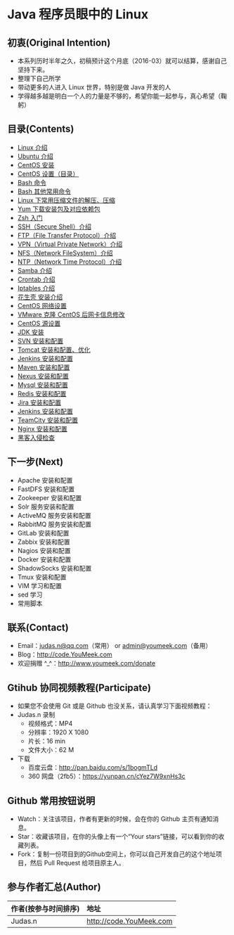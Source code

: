 # Java 程序员眼中的 Linux

## 初衷(Original Intention)

- 本系列历时半年之久，初稿预计这个月底（2016-03）就可以结算，感谢自己坚持下来。
- 整理下自己所学
- 带动更多的人进入 Linux 世界，特别是做 Java 开发的人
- 学得越多越是明白一个人的力量是不够的，希望你能一起参与，真心希望（鞠躬）

## 目录(Contents)

- [Linux 介绍](Linux.md)
- [Ubuntu 介绍](Ubuntu.md)
- [CentOS 安装](CentOS-Install.md)
- [CentOS 设置（目录）](centos-settings/TOC.md)
- [Bash 命令](Bash.md)
- [Bash 其他常用命令](Bash-Other-Bash.md.md)
- [Linux 下常用压缩文件的解压、压缩](File-Extract-Compress.md)
- [Yum 下载安装包及对应依赖包](Off-line-Yum-Install.md)
- [Zsh 入门](Zsh.md)
- [SSH（Secure Shell）介绍](SSH.md)
- [FTP（File Transfer Protocol）介绍](FTP.md)
- [VPN（Virtual Private Network）介绍](VPN.md)
- [NFS（Network FileSystem）介绍](NFS.md)
- [NTP（Network Time Protocol）介绍](NTP.md)
- [Samba 介绍](Samba.md)
- [Crontab 介绍](Crontab.md)
- [Iptables 介绍](Iptables.md)
- [花生壳 安装介绍](Hsk-Install.md)
- [CentOS 网络设置](CentOS-Network-Settings.md)
- [VMware 克隆 CentOS 后网卡信息修改](CentOS-Virtual-Machine-Copy-Settings.md)
- [CentOS 源设置](CentOS-Extra-Packages.md)
- [JDK 安装](JDK-Install.md)
- [SVN 安装和配置](SVN-Install-And-Settings.md)
- [Tomcat 安装和配置、优化](Tomcat-Install-And-Settings.md)
- [Jenkins 安装和配置](Jenkins-Install-And-Settings.md)
- [Maven 安装和配置](Maven-Install-And-Settings.md)
- [Nexus 安装和配置](Nexus-Install-And-Settings.md)
- [Mysql 安装和配置](Mysql-Install-And-Settings.md)
- [Redis 安装和配置](Redis-Install-And-Settings.md)
- [Jira 安装和配置](Jira-Install-And-Settings.md)
- [Jenkins 安装和配置](Jenkins-Install-And-Settings.md)
- [TeamCity 安装和配置](TeamCity-Install-And-Settings.md)
- [Nginx 安装和配置](Nginx-Install-And-Settings.md)
- [黑客入侵检查](Was-Hacked.md)


## 下一步(Next)

- Apache 安装和配置
- FastDFS 安装和配置
- Zookeeper 安装和配置
- Solr 服务安装和配置
- ActiveMQ 服务安装和配置
- RabbitMQ 服务安装和配置
- GitLab 安装和配置
- Zabbix 安装和配置
- Nagios 安装和配置
- Docker 安装和配置
- ShadowSocks 安装和配置
- Tmux 安装和配置
- VIM 学习和配置
- sed 学习
- 常用脚本


## 联系(Contact)

- Email：judas.n@qq.com（常用） or admin@youmeek.com（备用）
- Blog：<http://code.YouMeek.com>
- 欢迎捐赠 ^_^：<http://www.youmeek.com/donate>


## Gtihub 协同视频教程(Participate)

- 如果您不会使用 Git 或是 Github 也没关系，请认真学习下面视频教程：
- Judas.n 录制
    - 视频格式：MP4
    - 分辨率：1920 X 1080
    - 片长：16 min
    - 文件大小：62 M
- 下载
    - 百度云盘：<http://pan.baidu.com/s/1bogmTLd>
    - 360 网盘（2fb5）：<https://yunpan.cn/cYez7W9xnHs3c>


## Github 常用按钮说明

- Watch：关注该项目，作者有更新的时候，会在你的 Github 主页有通知消息。
- Star：收藏该项目，在你的头像上有一个“Your stars”链接，可以看到你的收藏列表。
- Fork：复制一份项目到的Github空间上，你可以自己开发自己的这个地址项目，然后 Pull Request 给项目原主人。 


## 参与作者汇总(Author)

|作者(按参与时间排序)|地址|
|:---------|:---------|
|Judas.n|<http://code.YouMeek.com>|

